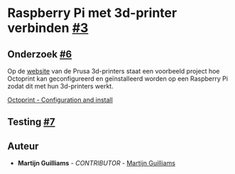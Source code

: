 # Raspberry Pi met 3d-printer verbinden [#3](https://github.com/12003586/PEM-3D-printer/issues/3)

## Onderzoek [#6](https://github.com/12003586/PEM-3D-printer/issues/6)
Op de [website](https://www.prusa3d.com/#_ga=2.234599902.1193074351.1663597125-2091642634.1663597125) van de Prusa 3d-printers staat een voorbeeld project hoe Octoprint kan geconfigureerd en geïnstalleerd worden op een Raspberry Pi zodat dit met hun 3d-printers werkt.

[Octoprint - Configuration and install](https://help.prusa3d.com/article/octoprint-configuration-and-install_2182)

## Testing [#7](https://github.com/12003586/PEM-3D-printer/issues/7)

## Auteur
- **Martijn Guilliams** - _CONTRIBUTOR_ - [Martijn Guilliams](https://github.com/MartijnGuilliamsPXL)